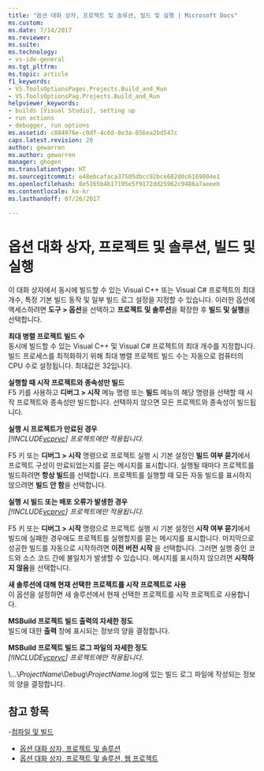 ```yaml
---
title: "옵션 대화 상자, 프로젝트 및 솔루션, 빌드 및 실행 | Microsoft Docs"
ms.custom: 
ms.date: 7/14/2017
ms.reviewer: 
ms.suite: 
ms.technology:
- vs-ide-general
ms.tgt_pltfrm: 
ms.topic: article
f1_keywords:
- VS.ToolsOptionsPages.Projects.Build_and_Run
- VS.ToolsOptionsPag.Projects.Build_and_Run
helpviewer_keywords:
- builds [Visual Studio], setting up
- run actions
- debugger, run options
ms.assetid: c884976e-c0df-4c6d-8e3a-856ea2bd547c
caps.latest.revision: 20
author: gewarren
ms.author: gewarren
manager: ghogen
ms.translationtype: HT
ms.sourcegitcommit: e48ebcafaca37505dbcc92bce682d0c6169004e1
ms.openlocfilehash: 8e5165b4b17195e5f9172dd25962c9486a7aeeeb
ms.contentlocale: ko-kr
ms.lasthandoff: 07/26/2017

---
```


# <a name="options-dialog-box--projects-and-solutions-build-and-run"></a>옵션 대화 상자, 프로젝트 및 솔루션, 빌드 및 실행

이 대화 상자에서 동시에 빌드할 수 있는 Visual C++ 또는 Visual C# 프로젝트의 최대 개수, 특정 기본 빌드 동작 및 일부 빌드 로그 설정을 지정할 수 있습니다. 이러한 옵션에 액세스하려면 **도구 > 옵션**을 선택하고 **프로젝트 및 솔루션**을 확장한 후 **빌드 및 실행**을 선택합니다.
  
**최대 병렬 프로젝트 빌드 수**  
동시에 빌드할 수 있는 Visual C++ 및 Visual C# 프로젝트의 최대 개수를 지정합니다. 빌드 프로세스를 최적화하기 위해 최대 병렬 프로젝트 빌드 수는 자동으로 컴퓨터의 CPU 수로 설정됩니다. 최대값은 32입니다.  

**실행할 때 시작 프로젝트와 종속성만 빌드**  
F5 키를 사용하고 **디버그 > 시작** 메뉴 명령 또는 **빌드** 메뉴의 해당 명령을 선택할 때 시작 프로젝트와 종속성만 빌드합니다. 선택하지 않으면 모든 프로젝트와 종속성이 빌드됩니다. 

**실행 시 프로젝트가 만료된 경우**  
*[!INCLUDE[vcprvc](../../code-quality/includes/vcprvc_md.md)] 프로젝트에만 적용됩니다.*

F5 키 또는 **디버그 > 시작** 명령으로 프로젝트 실행 시 기본 설정인 **빌드 여부 묻기**에서 프로젝트 구성이 만료되었는지를 묻는 메시지를 표시합니다. 실행될 때마다 프로젝트를 빌드하려면 **항상 빌드**를 선택합니다. 프로젝트를 실행할 때 모든 자동 빌드를 표시하지 않으려면 **빌드 안 함**을 선택합니다.

**실행 시 빌드 또는 배포 오류가 발생한 경우**  
*[!INCLUDE[vcprvc](../../code-quality/includes/vcprvc_md.md)] 프로젝트에만 적용됩니다.*

F5 키 또는 **디버그 > 시작** 명령으로 프로젝트 실행 시 기본 설정인 **시작 여부 묻기**에서 빌드에 실패한 경우에도 프로젝트를 실행할지를 묻는 메시지를 표시합니다. 마지막으로 성공한 빌드를 자동으로 시작하려면 **이전 버전 시작** 을 선택합니다. 그러면 실행 중인 코드와 소스 코드 간에 불일치가 발생할 수 있습니다. 메시지를 표시하지 않으려면 **시작하지 않음**을 선택합니다.

**새 솔루션에 대해 현재 선택한 프로젝트를 시작 프로젝트로 사용**  
이 옵션을 설정하면 새 솔루션에서 현재 선택한 프로젝트를 시작 프로젝트로 사용합니다.  

**MSBuild 프로젝트 빌드 출력의 자세한 정도**  
빌드에 대한 **출력** 창에 표시되는 정보의 양을 결정합니다.  

**MSBuild 프로젝트 빌드 로그 파일의 자세한 정도**  
*[!INCLUDE[vcprvc](../../code-quality/includes/vcprvc_md.md)] 프로젝트에만 적용됩니다.*

\\...\\*ProjectName*\Debug\\*ProjectName*.log에 있는 빌드 로그 파일에 작성되는 정보의 양을 결정합니다.  

## <a name="see-also"></a>참고 항목  
-[컴파일 및 빌드](../../ide/compiling-and-building-in-visual-studio.md)
- [옵션 대화 상자, 프로젝트 및 솔루션](projects-and-solutions-options-dialog-box.md)
- [옵션 대화 상자, 프로젝트 및 솔루션, 웹 프로젝트](options-dialog-box-projects-and-solutions-web-projects.md)
